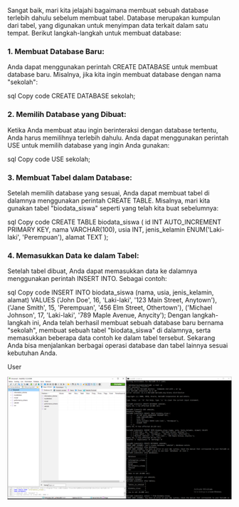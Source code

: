 ---
---
Sangat baik, mari kita jelajahi bagaimana membuat sebuah database terlebih dahulu sebelum membuat tabel. Database merupakan kumpulan dari tabel, yang digunakan untuk menyimpan data terkait dalam satu tempat. Berikut langkah-langkah untuk membuat database:

### 1. Membuat Database Baru:
Anda dapat menggunakan perintah CREATE DATABASE untuk membuat database baru. Misalnya, jika kita ingin membuat database dengan nama "sekolah":

sql
Copy code
CREATE DATABASE sekolah;
### 2. Memilih Database yang Dibuat:
Ketika Anda membuat atau ingin berinteraksi dengan database tertentu, Anda harus memilihnya terlebih dahulu. Anda dapat menggunakan perintah USE untuk memilih database yang ingin Anda gunakan:

sql
Copy code
USE sekolah;
### 3. Membuat Tabel dalam Database:
Setelah memilih database yang sesuai, Anda dapat membuat tabel di dalamnya menggunakan perintah CREATE TABLE. Misalnya, mari kita gunakan tabel "biodata_siswa" seperti yang telah kita buat sebelumnya:

sql
Copy code
CREATE TABLE biodata_siswa (
    id INT AUTO_INCREMENT PRIMARY KEY,
    nama VARCHAR(100),
    usia INT,
    jenis_kelamin ENUM('Laki-laki', 'Perempuan'),
    alamat TEXT
);
### 4. Memasukkan Data ke dalam Tabel:
Setelah tabel dibuat, Anda dapat memasukkan data ke dalamnya menggunakan perintah INSERT INTO. Sebagai contoh:

sql
Copy code
INSERT INTO biodata_siswa (nama, usia, jenis_kelamin, alamat) VALUES 
('John Doe', 16, 'Laki-laki', '123 Main Street, Anytown'),
('Jane Smith', 15, 'Perempuan', '456 Elm Street, Othertown'),
('Michael Johnson', 17, 'Laki-laki', '789 Maple Avenue, Anycity');
Dengan langkah-langkah ini, Anda telah berhasil membuat sebuah database baru bernama "sekolah", membuat sebuah tabel "biodata_siswa" di dalamnya, serta memasukkan beberapa data contoh ke dalam tabel tersebut. Sekarang Anda bisa menjalankan berbagai operasi database dan tabel lainnya sesuai kebutuhan Anda.

User


![assets](/mariaDB.PNG)

